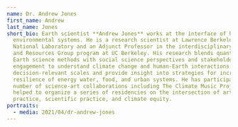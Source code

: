 ```yaml
---
name: Dr. Andrew Jones
first_name: Andrew
last_name: Jones
short_bio: Earth scientist **Andrew Jones** works at the interface of human and
  environmental systems. He is a research scientist at Lawrence Berkeley
  National Laboratory and an Adjunct Professor in the interdisciplinary Energy
  and Resources Group program at UC Berkeley. His research blends quantitative
  Earth science methods with social science perspectives and stakeholder
  engagement to understand climate change and human-Earth interactions at
  decision-relevant scales and provide insight into strategies for increasing
  resilience of energy water, food, and urban systems. He has participated in a
  number of science-art collaborations including The Climate Music Project and
  helped to organize a series of residencies on the intersection of artistic
  practice, scientific practice, and climate equity.
portraits:
  - media: 2021/04/dr-andrew-jones
---
```

